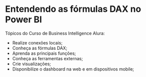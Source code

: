 <h1>Entendendo as fórmulas DAX no Power BI</h1>

<p>
Tópicos do Curso de Business Intelligence Alura:<br>

- Realize conexões locais;<br>
- Conheça as fórmulas DAX;<br>
- Aprenda as principais funções;<br>
- Conheça as ferramentas externas;<br>
- Crie visualizações;<br>
- Disponibilize o dashboard na web e em dispositivos mobile;<br>
    
</p>